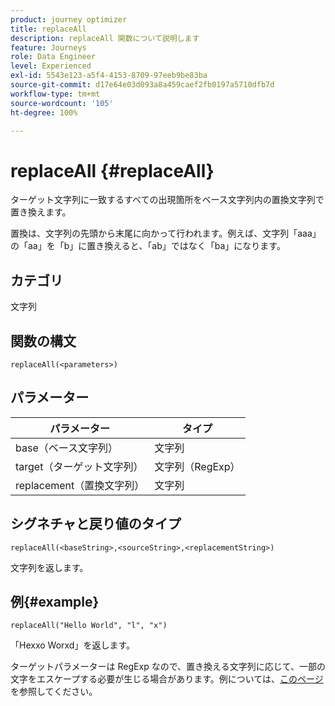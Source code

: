 ```yaml
---
product: journey optimizer
title: replaceAll
description: replaceAll 関数について説明します
feature: Journeys
role: Data Engineer
level: Experienced
exl-id: 5543e123-a5f4-4153-8709-97eeb9be83ba
source-git-commit: d17e64e03d093a8a459caef2fb0197a5710dfb7d
workflow-type: tm+mt
source-wordcount: '105'
ht-degree: 100%

---
```


# replaceAll {#replaceAll}

ターゲット文字列に一致するすべての出現箇所をベース文字列内の置換文字列で置き換えます。

置換は、文字列の先頭から末尾に向かって行われます。例えば、文字列「aaa」の「aa」を「b」に置き換えると、「ab」ではなく「ba」になります。

## カテゴリ

文字列

## 関数の構文

`replaceAll(<parameters>)`

## パラメーター

| パラメーター | タイプ |
|-----------|--------------|
| base（ベース文字列） | 文字列 |
| target（ターゲット文字列） | 文字列（RegExp） |
| replacement（置換文字列） | 文字列 |

## シグネチャと戻り値のタイプ

`replaceAll(<baseString>,<sourceString>,<replacementString>)`

文字列を返します。

## 例{#example}

`replaceAll("Hello World", "l", "x")`

「Hexxo Worxd」を返します。

ターゲットパラメーターは RegExp なので、置き換える文字列に応じて、一部の文字をエスケープする必要が生じる場合があります。例については、[このページ](../functions/functionreplace.md#example_2)を参照してください。
